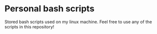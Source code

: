 # Personal bash scripts

Stored bash scripts used on my linux machine. Feel free to use any of the scripts in this repository!
